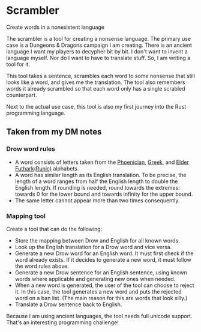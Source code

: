 # Scrambler
Create words in a nonexistent language

The scrambler is a tool for creating a nonsense language. The primary use case is a Dungeons & Dragons campaign I am creating.
There is an ancient language I want my players to decypher bit by bit. I don't want to invent a language myself. Nor do I want to have to translate stuff. So, I am writing a tool for it.

This tool takes a sentence, scrambles each word to some nonsense that still looks like a word, and gives me the translation. The tool also remembers words it already scrambled so that each word only has a single scrabled counterpart.

Next to the actual use case, this tool is also my first journey into the Rust programming language.

## Taken from my DM notes

### Drow word rules
- A word consists of letters taken from the [Phoenician](https://en.wikipedia.org/wiki/Paleo-Hebrew_alphabet), [Greek](https://en.wikipedia.org/wiki/Greek_alphabet), and [Elder Futhark(Runic)](https://en.wikipedia.org/wiki/Elder_Futhark) alphabets.
- A word has similar length as its English translation. To be precise, the length of a word ranges from half the English length to double the English length. If rounding is needed, round towards the extremes: towards 0 for the lower bound and towards infinity for the upper bound.
- The same letter cannot appear more than two times consequently.

### Mapping tool
Create a tool that can do the following:
- Store the mapping between Drow and English for all known words.
- Look up the English translation for a Drow word and vice versa.
- Generate a new Drow word for an English word. It must first check if the word already exists. If it decides to generate a new word, it must follow the word rules above.
- Generate a new Drow sentence for an English sentence, using known words where applicable and generating new ones when needed.
- When a new word is generated, the user of the tool can choose to reject it. In this case, the tool generates a new word and puts the rejected word on a ban list. (The main reason for this are words that look silly.)
- Translate a Drow sentence back to English.

Because I am using ancient languages, the tool needs full unicode support. That's an interesting programming challenge!
